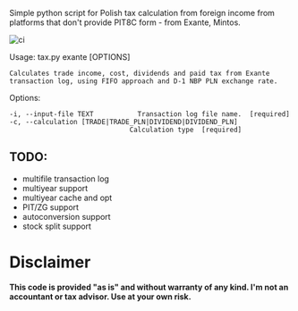 Simple python script for Polish tax calculation from foreign income from platforms that don't provide PIT8C form - from Exante, Mintos.

![ci](https://github.com/rysiok/exante_pl_tax/actions/workflows/python-package.yml/badge.svg)

Usage: tax.py exante [OPTIONS]

    Calculates trade income, cost, dividends and paid tax from Exante
    transaction log, using FIFO approach and D-1 NBP PLN exchange rate.

Options:

    -i, --input-file TEXT           Transaction log file name.  [required]
    -c, --calculation [TRADE|TRADE_PLN|DIVIDEND|DIVIDEND_PLN]
                                  Calculation type  [required]

## TODO:

- multifile transaction log
- multiyear support
- multiyear cache and opt
- PIT/ZG support
- autoconversion support
- stock split support

# Disclaimer

**This code is provided "as is" and without warranty of any kind. I'm not an accountant or tax advisor. Use at your own risk.**
